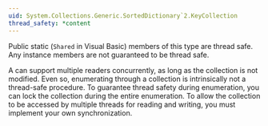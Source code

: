 ```yaml
---
uid: System.Collections.Generic.SortedDictionary`2.KeyCollection
thread_safety: *content
---
```


Public static (`Shared` in Visual Basic) members of this type are thread safe. Any instance members are not guaranteed to be thread safe.  
  
 A <xref href="System.Collections.Generic.SortedDictionary`2.KeyCollection"></xref> can support multiple readers concurrently, as long as the collection is not modified.  Even so, enumerating through a collection is intrinsically not a thread-safe procedure.  To guarantee thread safety during enumeration, you can lock the collection during the entire enumeration.  To allow the collection to be accessed by multiple threads for reading and writing, you must implement your own synchronization.


